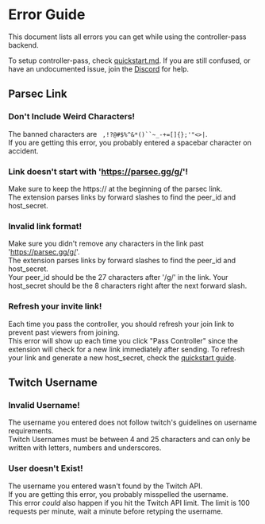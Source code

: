 # Error Guide
This document lists all errors you can get while using the controller-pass backend. 

To setup controller-pass, check [quickstart.md](https://github.com/satasatalight/controller-pass/blob/main/help/quickstart.md). If you are still confused, or have an undocumented issue, join the [Discord](https://discord.gg/8qafaugUcD) for help.

## Parsec Link
### Don't Include Weird Characters!
The banned characters are ` ,!?@#$%^&*()``~_-+=[]{};'"<>|`.  
If you are getting this error, you probably entered a spacebar character on accident.

### Link doesn't start with 'https://parsec.gg/g/'!
Make sure to keep the https:// at the beginning of the parsec link.  
The extension parses links by forward slashes to find the peer_id and host_secret.

### Invalid link format!
Make sure you didn't remove any characters in the link past 'https://parsec.gg/g/'.  
The extension parses links by forward slashes to find the peer_id and host_secret.  
Your peer_id should be the 27 characters after '/g/' in the link. Your host_secret should be the 8 characters right after the next forward slash.

### Refresh your invite link!
Each time you pass the controller, you should refresh your join link to prevent past viewers from joining.  
This error will show up each time you click "Pass Controller" since the extension will check for a new link immediately after sending. 
To refresh your link and generate a new host_secret, check the [quickstart guide](https://github.com/satasatalight/controller-pass/blob/main/help/quickstart.md#refresh-your-join-link).

## Twitch Username
### Invalid Username!
The username you entered does not follow twitch's guidelines on username requirements.  
Twitch Usernames must be between 4 and 25 characters and can only be written with letters, numbers and underscores.

### User doesn't Exist!
The username you entered wasn't found by the Twitch API.  
If you are getting this error, you probably misspelled the username.  
This error *could* also happen if you hit the Twitch API limit. The limit is 100 requests per minute, wait a minute before retyping the username.
